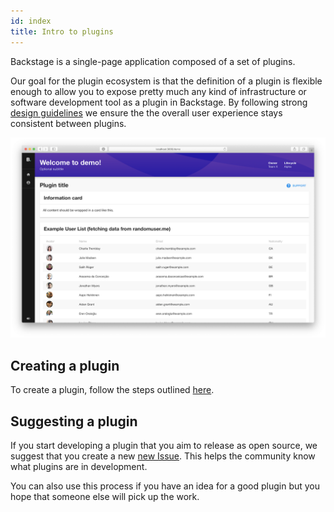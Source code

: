 ```yaml
---
id: index
title: Intro to plugins
---
```


Backstage is a single-page application composed of a set of plugins.

Our goal for the plugin ecosystem is that the definition of a plugin is flexible
enough to allow you to expose pretty much any kind of infrastructure or software
development tool as a plugin in Backstage. By following strong
[design guidelines](../dls/design.md) we ensure the the overall user experience
stays consistent between plugins.

![plugin](../assets/my-plugin_screenshot.png)

## Creating a plugin

To create a plugin, follow the steps outlined [here](create-a-plugin.md).

## Suggesting a plugin

If you start developing a plugin that you aim to release as open source, we
suggest that you create a new
[new Issue](https://github.com/spotify/backstage/issues/new?labels=plugin&template=plugin_template.md&title=%5BPlugin%5D+THE+PLUGIN+NAME).
This helps the community know what plugins are in development.

You can also use this process if you have an idea for a good plugin but you hope
that someone else will pick up the work.
